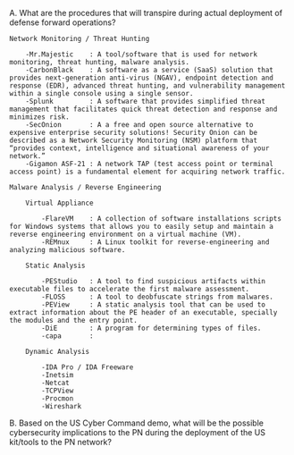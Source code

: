 A. What are the procedures that will transpire during actual deployment of defense forward operations?

	Network Monitoring / Threat Hunting
	
		-Mr.Majestic 	: A tool/software that is used for network monitoring, threat hunting, malware analysis.
		-CarbonBlack 	: A software as a service (SaaS) solution that provides next-generation anti-virus (NGAV), endpoint detection and response (EDR), advanced threat hunting, and vulnerability management within a single console using a single sensor.
		-Splunk      	: A software that provides simplified threat management that facilitates quick threat detection and response and minimizes risk.
		-SecOnion	 	: A a free and open source alternative to expensive enterprise security solutions! Security Onion can be described as a Network Security Monitoring (NSM) platform that “provides context, intelligence and situational awareness of your network.”
		-Gigamon ASF-21 : A network TAP (test access point or terminal access point) is a fundamental element for acquiring network traffic.

	Malware Analysis / Reverse Engineering
	
		Virtual Appliance

			-FlareVM	: A collection of software installations scripts for Windows systems that allows you to easily setup and maintain a reverse engineering environment on a virtual machine (VM).
			-REMnux		: A Linux toolkit for reverse-engineering and analyzing malicious software. 
			
		Static Analysis
		
			-PEStudio	: A tool to find suspicious artifacts within executable files to accelerate the first malware assessment.
			-FLOSS		: A tool to deobfuscate strings from malwares.
			-PEView		: A static analysis tool that can be used to extract information about the PE header of an executable, specially the modules and the entry point.
			-DiE		: A program for determining types of files.
			-capa		: 
			
		Dynamic Analysis
		
			-IDA Pro / IDA Freeware
			-Inetsim
			-Netcat
			-TCPView
			-Procmon
			-Wireshark

			
B. Based on the US Cyber Command demo, what will be the possible cybersecurity implications to the PN
during the deployment of the US kit/tools to the PN network?
